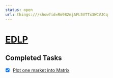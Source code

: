 ```yaml
---
status: open
url: things:///show?id=Rm982mjAFL5VTTx3WCVJCq
---
```


# [EDLP](things:///show?id=Rm982mjAFL5VTTx3WCVJCq)

## Completed Tasks

- [x] [Plot one market into Matrix](things:///show?id=A5ApFUGJbYe3sTaWEkX1WP)